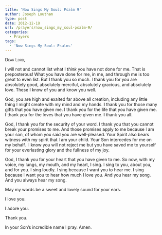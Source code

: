 ```yaml
---
title: 'Now Sings My Soul: Psalm 9'
author: Joseph Louthan
type: post
date: 2012-12-18
url: /prayers/now_sings_my_soul-psalm-9/
categories:
  - Prayers
tags:
  - 'Now Sings My Soul: Psalms'
---
```

<div style="font-variant: small-caps;">
  Dear Lord,
</div>

I will not and cannot list what I _think_ you have not done for me. That is preposterous! What you have done for me, in me, and through me is too great to even list. But I thank you so much. I thank you for you are absolutely good, absolutely merciful, absolutely gracious, and absolutely love. These I know of you and know you well.

God, you are high and exalted far above all creation, including any little thing I might create with my mind and my hands. I thank you for those many gifts that you have given me. I thank you for the life that you have given me. I thank you for the loves that you have given me. I thank you all.

God, I thank you for the security of your word. I thank you that you cannot break your promises to me. And those promises apply to me because I am your son, of whom you said you are well-pleased. Your Spirit also bears witness with my spirit that I am your child. Your Son intercedes for me on my behalf.  I know you will not reject me but you have saved me to yourself for your everlasting glory and the fullness of my joy.

God, I thank you for your heart that you have given to me. So now, with my voice, my lungs, my mouth, and my heart, I sing. I sing to you, about you, and for you. I sing loudly. I sing because I want you to hear me. I sing because I want you to hear how much I love you. And you hear my song. And you always hear my song.

May my words be a sweet and lovely sound for your ears.

I love you.

I adore you.

Thank you.

In your Son’s incredible name I pray.
Amen.
